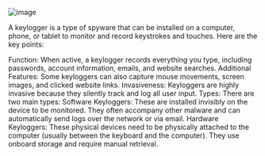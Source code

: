 ![image](https://github.com/user-attachments/assets/5d97eb7e-3ec3-4d53-9798-89399a00605b)


A keylogger is a type of spyware that can be installed on a computer, phone, or tablet to monitor and record keystrokes and touches. Here are the key points:

Function: When active, a keylogger records everything you type, including passwords, account information, emails, and website searches.
Additional Features: Some keyloggers can also capture mouse movements, screen images, and clicked website links.
Invasiveness: Keyloggers are highly invasive because they silently track and log all user input.
Types: There are two main types:
Software Keyloggers: These are installed invisibly on the device to be monitored. They often accompany other malware and can automatically send logs over the network or via email.
Hardware Keyloggers: These physical devices need to be physically attached to the computer (usually between the keyboard and the computer). They use onboard storage and require manual retrieval.
